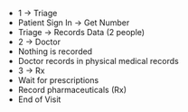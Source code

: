 - 1 -> Triage
- Patient Sign In -> Get Number
- Triage -> Records Data (2 people)
- 2 -> Doctor
- Nothing is recorded
- Doctor records in physical medical records
- 3 -> Rx
- Wait for prescriptions
- Record pharmaceuticals (Rx)
- End of Visit
